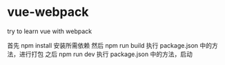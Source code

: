 # vue-webpack
try to learn vue with webpack 
 
首先 npm install 安装所需依赖 
然后 npm run build 执行 package.json 中的方法，进行打包
之后 npm run dev 执行 package.json 中的方法，启动


